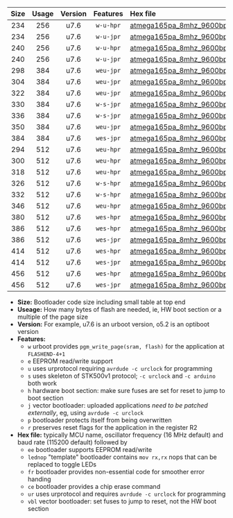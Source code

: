 |Size|Usage|Version|Features|Hex file|
|:-:|:-:|:-:|:-:|:--|
|234|256|u7.6|`w-u-hpr`|[atmega165pa_8mhz_9600bps_ur.hex](https://raw.githubusercontent.com/stefanrueger/urboot/main//atmega165pa_8mhz_9600bps_ur.hex)|
|234|256|u7.6|`w-u-jpr`|[atmega165pa_8mhz_9600bps_ur_vbl.hex](https://raw.githubusercontent.com/stefanrueger/urboot/main//atmega165pa_8mhz_9600bps_ur_vbl.hex)|
|240|256|u7.6|`w-u-hpr`|[atmega165pa_8mhz_9600bps_lednop_ur.hex](https://raw.githubusercontent.com/stefanrueger/urboot/main//atmega165pa_8mhz_9600bps_lednop_ur.hex)|
|240|256|u7.6|`w-u-jpr`|[atmega165pa_8mhz_9600bps_lednop_ur_vbl.hex](https://raw.githubusercontent.com/stefanrueger/urboot/main//atmega165pa_8mhz_9600bps_lednop_ur_vbl.hex)|
|298|384|u7.6|`weu-jpr`|[atmega165pa_8mhz_9600bps_ee_ur_vbl.hex](https://raw.githubusercontent.com/stefanrueger/urboot/main//atmega165pa_8mhz_9600bps_ee_ur_vbl.hex)|
|304|384|u7.6|`weu-jpr`|[atmega165pa_8mhz_9600bps_ee_lednop_ur_vbl.hex](https://raw.githubusercontent.com/stefanrueger/urboot/main//atmega165pa_8mhz_9600bps_ee_lednop_ur_vbl.hex)|
|322|384|u7.6|`weu-jpr`|[atmega165pa_8mhz_9600bps_ee_lednop_fr_ur_vbl.hex](https://raw.githubusercontent.com/stefanrueger/urboot/main//atmega165pa_8mhz_9600bps_ee_lednop_fr_ur_vbl.hex)|
|330|384|u7.6|`w-s-jpr`|[atmega165pa_8mhz_9600bps_vbl.hex](https://raw.githubusercontent.com/stefanrueger/urboot/main//atmega165pa_8mhz_9600bps_vbl.hex)|
|336|384|u7.6|`w-s-jpr`|[atmega165pa_8mhz_9600bps_lednop_vbl.hex](https://raw.githubusercontent.com/stefanrueger/urboot/main//atmega165pa_8mhz_9600bps_lednop_vbl.hex)|
|350|384|u7.6|`weu-jpr`|[atmega165pa_8mhz_9600bps_ee_lednop_fr_ce_ur_vbl.hex](https://raw.githubusercontent.com/stefanrueger/urboot/main//atmega165pa_8mhz_9600bps_ee_lednop_fr_ce_ur_vbl.hex)|
|384|384|u7.6|`wes-jpr`|[atmega165pa_8mhz_9600bps_ee_vbl.hex](https://raw.githubusercontent.com/stefanrueger/urboot/main//atmega165pa_8mhz_9600bps_ee_vbl.hex)|
|294|512|u7.6|`weu-hpr`|[atmega165pa_8mhz_9600bps_ee_ur.hex](https://raw.githubusercontent.com/stefanrueger/urboot/main//atmega165pa_8mhz_9600bps_ee_ur.hex)|
|300|512|u7.6|`weu-hpr`|[atmega165pa_8mhz_9600bps_ee_lednop_ur.hex](https://raw.githubusercontent.com/stefanrueger/urboot/main//atmega165pa_8mhz_9600bps_ee_lednop_ur.hex)|
|318|512|u7.6|`weu-hpr`|[atmega165pa_8mhz_9600bps_ee_lednop_fr_ur.hex](https://raw.githubusercontent.com/stefanrueger/urboot/main//atmega165pa_8mhz_9600bps_ee_lednop_fr_ur.hex)|
|326|512|u7.6|`w-s-hpr`|[atmega165pa_8mhz_9600bps.hex](https://raw.githubusercontent.com/stefanrueger/urboot/main//atmega165pa_8mhz_9600bps.hex)|
|332|512|u7.6|`w-s-hpr`|[atmega165pa_8mhz_9600bps_lednop.hex](https://raw.githubusercontent.com/stefanrueger/urboot/main//atmega165pa_8mhz_9600bps_lednop.hex)|
|346|512|u7.6|`weu-hpr`|[atmega165pa_8mhz_9600bps_ee_lednop_fr_ce_ur.hex](https://raw.githubusercontent.com/stefanrueger/urboot/main//atmega165pa_8mhz_9600bps_ee_lednop_fr_ce_ur.hex)|
|380|512|u7.6|`wes-hpr`|[atmega165pa_8mhz_9600bps_ee.hex](https://raw.githubusercontent.com/stefanrueger/urboot/main//atmega165pa_8mhz_9600bps_ee.hex)|
|386|512|u7.6|`wes-hpr`|[atmega165pa_8mhz_9600bps_ee_lednop.hex](https://raw.githubusercontent.com/stefanrueger/urboot/main//atmega165pa_8mhz_9600bps_ee_lednop.hex)|
|386|512|u7.6|`wes-jpr`|[atmega165pa_8mhz_9600bps_ee_lednop_vbl.hex](https://raw.githubusercontent.com/stefanrueger/urboot/main//atmega165pa_8mhz_9600bps_ee_lednop_vbl.hex)|
|414|512|u7.6|`wes-hpr`|[atmega165pa_8mhz_9600bps_ee_lednop_fr.hex](https://raw.githubusercontent.com/stefanrueger/urboot/main//atmega165pa_8mhz_9600bps_ee_lednop_fr.hex)|
|414|512|u7.6|`wes-jpr`|[atmega165pa_8mhz_9600bps_ee_lednop_fr_vbl.hex](https://raw.githubusercontent.com/stefanrueger/urboot/main//atmega165pa_8mhz_9600bps_ee_lednop_fr_vbl.hex)|
|456|512|u7.6|`wes-hpr`|[atmega165pa_8mhz_9600bps_ee_lednop_fr_ce.hex](https://raw.githubusercontent.com/stefanrueger/urboot/main//atmega165pa_8mhz_9600bps_ee_lednop_fr_ce.hex)|
|456|512|u7.6|`wes-jpr`|[atmega165pa_8mhz_9600bps_ee_lednop_fr_ce_vbl.hex](https://raw.githubusercontent.com/stefanrueger/urboot/main//atmega165pa_8mhz_9600bps_ee_lednop_fr_ce_vbl.hex)|

- **Size:** Bootloader code size including small table at top end
- **Useage:** How many bytes of flash are needed, ie, HW boot section or a multiple of the page size
- **Version:** For example, u7.6 is an urboot version, o5.2 is an optiboot version
- **Features:**
  + `w` urboot provides `pgm_write_page(sram, flash)` for the application at `FLASHEND-4+1`
  + `e` EEPROM read/write support
  + `u` uses urprotocol requiring `avrdude -c urclock` for programming
  + `s` uses skeleton of STK500v1 protocol; `-c urclock` and `-c arduino` both work
  + `h` hardware boot section: make sure fuses are set for reset to jump to boot section
  + `j` vector bootloader: uploaded applications *need to be patched externally*, eg, using `avrdude -c urclock`
  + `p` bootloader protects itself from being overwritten
  + `r` preserves reset flags for the application in the register R2
- **Hex file:** typically MCU name, oscillator frequency (16 MHz default) and baud rate (115200 default) followed by
  + `ee` bootloader supports EEPROM read/write
  + `lednop` "template" bootloader contains `mov rx,rx` nops that can be replaced to toggle LEDs
  + `fr` bootloader provides non-essential code for smoother error handing
  + `ce` bootloader provides a chip erase command
  + `ur` uses urprotocol and requires `avrdude -c urclock` for programming
  + `vbl` vector bootloader: set fuses to jump to reset, not the HW boot section
